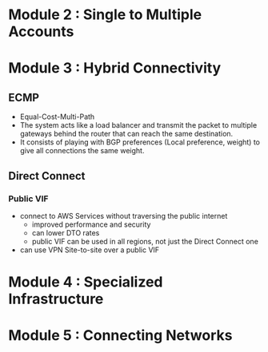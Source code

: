 # Module 2 : Single to Multiple Accounts


# Module 3 : Hybrid Connectivity

## ECMP

* Equal-Cost-Multi-Path
* The system acts like a load balancer and transmit the packet to multiple gateways behind the router that can reach the same destination.
* It consists of playing with BGP preferences (Local preference, weight) to give all connections the same weight.

## Direct Connect

### Public VIF

* connect to AWS Services without traversing the public internet
  * improved performance and security
  * can lower DTO rates
  * public VIF can be used in all regions, not just the Direct Connect one
* can use VPN Site-to-site over a public VIF

# Module 4 : Specialized Infrastructure


# Module 5 : Connecting Networks